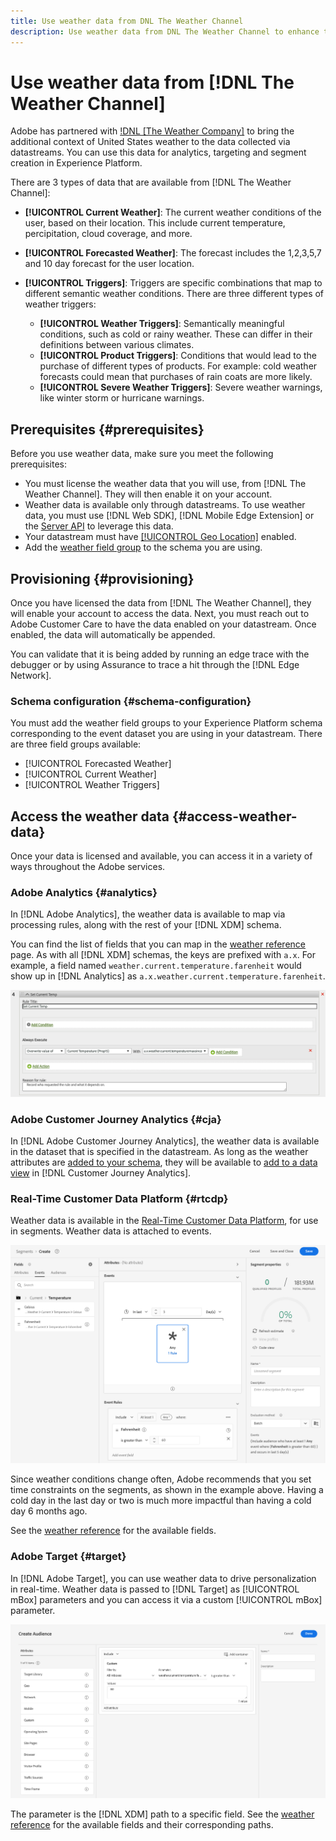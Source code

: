 ```yaml
---
title: Use weather data from DNL The Weather Channel
description: Use weather data from DNL The Weather Channel to enhance the data you collect through datastreams.
---
```


# Use weather data from [!DNL The Weather Channel]

Adobe has partnered with [!DNL [The Weather Company]](https://www.ibm.com/weather) to bring the additional context of United States weather to the data collected via datastreams. You can use this data for analytics, targeting and segment creation in Experience Platform.

There are 3 types of data that are available from [!DNL The Weather Channel]:

* **[!UICONTROL Current Weather]**: The current weather conditions of the user, based on their location. This include current temperature, percipitation, cloud coverage, and more.
* **[!UICONTROL Forecasted Weather]**: The forecast includes the 1,2,3,5,7 and 10 day forecast for the user location.
* **[!UICONTROL Triggers]**: Triggers are specific combinations that map to different semantic weather conditions. There are three different types of weather triggers:
  
    * **[!UICONTROL Weather Triggers]**: Semantically meaningful conditions, such as cold or rainy weather. These can differ in their definitions between various climates.
    * **[!UICONTROL Product Triggers]**: Conditions that would lead to the purchase of different types of products. For example: cold weather forecasts could mean that purchases of rain coats are more likely. 
    * **[!UICONTROL Severe Weather Triggers]**: Severe weather warnings, like winter storm or hurricane warnings. 

## Prerequisites {#prerequisites}

Before you use weather data, make sure you meet the following prerequisites:

* You must license the weather data that you will use, from [!DNL The Weather Channel]. They will then enable it on your account. 
* Weather data is available only through datastreams. To use weather data, you must use [!DNL Web SDK], [!DNL Mobile Edge Extension] or the [Server API](../../../server-api/overview.md) to leverage this data.
* Your datastream must have [[!UICONTROL Geo Location]](../configure.md#advanced-options) enabled.
* Add the [weather field group](#schema-configuration) to the schema you are using.

## Provisioning {#provisioning}

Once you have licensed the data from [!DNL The Weather Channel], they will enable your account to access the data. Next, you must reach out to Adobe Customer Care to have the data enabled on your datastream. Once enabled, the data will automatically be appended.

You can validate that it is being added by running an edge trace with the debugger or by using Assurance to trace a hit through the [!DNL Edge Network].

### Schema configuration {#schema-configuration}

You must add the weather field groups to your Experience Platform schema corresponding to the event dataset you are using in your datastream. There are three field groups available:

* [!UICONTROL Forecasted Weather]
* [!UICONTROL Current Weather]
* [!UICONTROL Weather Triggers]

## Access the weather data {#access-weather-data}

Once your data is licensed and available, you can access it in a variety of ways throughout the Adobe services.

### Adobe Analytics {#analytics}

In [!DNL Adobe Analytics], the weather data is available to map via processing rules, along with the rest of your [!DNL XDM] schema.

You can find the list of fields that you can map in the [weather reference](weather-reference.md) page. As with all [!DNL XDM] schemas, the keys are prefixed with `a.x`. For example, a field named `weather.current.temperature.farenheit` would show up in [!DNL Analytics] as `a.x.weather.current.temperature.farenheit`.

![Processing Rule Interface](../../assets/datastreams/data-enrichment/weather/processing-rules.png)

### Adobe Customer Journey Analytics {#cja}

In [!DNL Adobe Customer Journey Analytics], the weather data is available in the dataset that is specified in the datastream. As long as the weather attributes are [added to your schema](#prerequisites-prerequisites), they will be available to [add to a data view](https://experienceleague.adobe.com/docs/analytics-platform/using/cja-dataviews/create-dataview.html) in [!DNL Customer Journey Analytics]. 

### Real-Time Customer Data Platform {#rtcdp}

Weather data is available in the [Real-Time Customer Data Platform](../../../rtcdp/overview.md), for use in segments. Weather data is attached to events.

![Segemnt Builder Showing Weather Events](../../assets/datastreams/data-enrichment/weather/schema-builder.png)

Since weather conditions change often, Adobe recommends that you set time constraints on the segments, as shown in the example above. Having a cold day in the last day or two is much more impactful than having a cold day 6 months ago.

See the [weather reference](weather-reference.md) for the available fields.

### Adobe Target {#target}

In [!DNL Adobe Target], you can use weather data to drive personalization in real-time. Weather data is passed to [!DNL Target] as [!UICONTROL mBox] parameters and you can access it via a custom [!UICONTROL mBox] parameter. 

![Target Audience Builder](../../assets/datastreams/data-enrichment/weather/target-audience-builder.png)

The parameter is the [!DNL XDM] path to a specific field. See the [weather reference](weather-reference.md) for the available fields and their corresponding paths.
